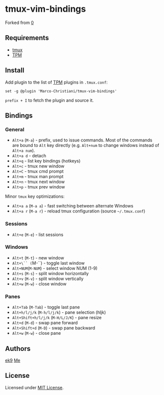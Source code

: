 tmux-vim-bindings
=================
Forked from [0]

## Requirements

- [tmux][1]
- [TPM][2]

## Install

Add plugin to the list of [TPM][2] plugins in `.tmux.conf`:

```
set -g @plugin 'Marco-Christiani/tmux-vim-bindings'
```

`prefix + I` to fetch the plugin and source it.

## Bindings

### General

- `Alt+a` (`M-a`) - prefix, used to issue commands. Most of the commands are
  bound to `Alt` key directly (e.g. `Alt+num` to change windows instead of
  `Alt+a num`).
- `Alt+a d` - detach
- `Alt+q` - list key bindings (hotkeys)
- `Alt+c` - tmux new window
- `Alt+C` - tmux cmd prompt
- `Alt+m` - tmux man prompt
- `Alt+n` - tmux next window
- `Alt+p` - tmux prev window

Minor `tmux` key optimizations:

- `Alt+a a` (`M-a a`) - fast switching between alternate Windows
- `Alt+a r` (`M-a r`) - reload tmux configuration (source `~/.tmux.conf`)

### Sessions

- `Alt+e` (`M-e`) - list sessions

### Windows

- `Alt+t` (`M-t`) - new window
- `Alt+\`` (`M-\``) - toggle last window
- `Alt+NUM`(`M-NUM`) - select window NUM (1-9)
- `Alt+s` (`M-s`) - split window horizontally
- `Alt+v` (`M-v`) - split window vertically
- `Alt+w` (`M-w`) - close window

### Panes

- `Alt+Tab` (`M-Tab`) - toggle last pane
- `Alt+h/l/j/k` (`M-h/l/j/k`)  - pane selection (hljk)
- `Alt+Shift+h/l/j/k` (`M-H/L/J/K`) - pane resize
- `Alt+d` (`M-d`) - swap pane forward
- `Alt+Shift+d` (`M-D`) - swap pane backward
- `Alt+w` (`M-w`) - close pane

## Authors

[ek9](https://github.com/ek9/)
[Me](https://github.com/Marco-Christiani/)

## License

Licensed under [MIT License](LICENSE).

[0]: https://github.com/ek9/tmux-vim-bindings
[1]: https://github.com/tmux/tmux
[2]: https://github.com/tmux-plugins/tpm
